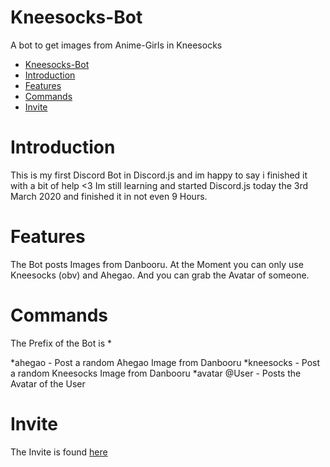 # Kneesocks-Bot
A bot to get images from Anime-Girls in Kneesocks

* [Kneesocks-Bot](#kneesocks-bot)
* [Introduction](#introduction)
* [Features](#features)
* [Commands](#commands)
* [Invite](#invite)

# Introduction
This is my first Discord Bot in Discord.js and im happy to say i finished it with a bit of help <3
Im still learning and started Discord.js today the 3rd March 2020 and finished it in not even 9 Hours.

# Features
The Bot posts Images from Danbooru.
At the Moment you can only use Kneesocks (obv) and Ahegao.
And you can grab the Avatar of someone.

# Commands
The Prefix of the Bot is *

*ahegao - Post a random Ahegao Image from Danbooru
*kneesocks - Post a random Kneesocks Image from Danbooru
*avatar @User - Posts the Avatar of the User

# Invite
The Invite is found [here](https://discordapp.com/oauth2/authorize?&client_id=691622066713133155&scope=bot&permissions=379968)
